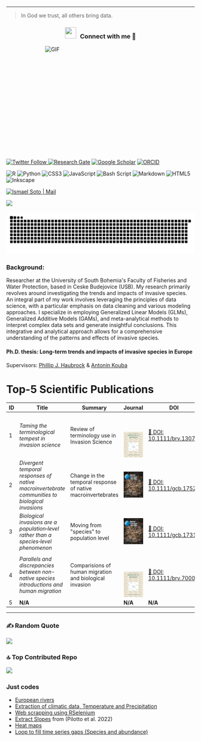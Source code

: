
---
> In God we trust, all others bring data.

<h3 align="center" > <img src="https://media.giphy.com/media/iY8CRBdQXODJSCERIr/giphy.gif" width="30" height="30" style="margin-right: 10px;">Connect with me 🤝 </h3>
<img align="right" top="500" height="300" width="400" alt="GIF" src="https://media.giphy.com/media/SWoSkN6DxTszqIKEqv/giphy.gif">


<a href="https://twitter.com/ismasoto"><img alt="Twitter Follow" src="https://img.shields.io/twitter/follow/ismasoto?label=Twitter&style=social"> 
[![Research Gate](https://img.shields.io/badge/-Research%20Gate-green.svg?style=social&logo=researchgate&logoColor=brown&colorB=616161&labelColor=00BFA5)](https://www.researchgate.net/profile/Ismael-Soto-4) 
[![Google Scholar](https://img.shields.io/badge/-Google%20Scholar-blue.svg?style=social&logo=googlescholar&logoColor=blue&colorB=2E7DEF&labelColor=2ECFEF)](https://scholar.google.com/citations?user=y3nT7tkAAAAJ&hl=es) 
[![ORCID](https://img.shields.io/badge/-ORCID-green.svg?style=social&logo=orcid&logoColor=green&colorB=71DA0E&labelColor=0EDA11)](https://orcid.org/0000-0002-7288-6336)

![R](https://img.shields.io/badge/r-%23276DC3.svg?style=for-the-badge&logo=r&logoColor=white) ![Python](https://img.shields.io/badge/python-3670A0?style=for-the-badge&logo=python&logoColor=ffdd54) ![CSS3](https://img.shields.io/badge/css3-%231572B6.svg?style=for-the-badge&logo=css3&logoColor=white) ![JavaScript](https://img.shields.io/badge/javascript-%23323330.svg?style=for-the-badge&logo=javascript&logoColor=%23F7DF1E) ![Bash Script](https://img.shields.io/badge/bash_script-%23121011.svg?style=for-the-badge&logo=gnu-bash&logoColor=white) ![Markdown](https://img.shields.io/badge/markdown-%23000000.svg?style=for-the-badge&logo=markdown&logoColor=white) ![HTML5](https://img.shields.io/badge/html5-%23E34F26.svg?style=for-the-badge&logo=html5&logoColor=white)
![Inkscape](https://img.shields.io/badge/Inkscape-e0e0e0?style=for-the-badge&logo=inkscape&logoColor=080A13)

[<img target="_blank" alt="Ismael Soto | Mail" width="120px" height="40" src="https://img.shields.io/badge/Gmail-D14836?style=for-the-badge&logo=gmail&logoColor=white" />][mail]

[mail]: mailto:isma-sa@hotmail.com


![](https://github-profile-trophy.vercel.app/?username=IsmaSA&theme=radical&no-frame=false&no-bg=true&margin-w=4)

<p align = "center">
	<img src = "https://github.com/7oSkaaa/7oSkaaa/blob/output/github-contribution-grid-snake.svg?" alt = "Snake Game"/>
</p>


### **Background:**

Researcher at the University of South Bohemia's Faculty of Fisheries and Water Protection, based in Ceske Budejovice (USB). My research primarily revolves around investigating the trends and impacts of invasive species. An integral part of my work involves leveraging the principles of data science, with a particular emphasis on data cleaning and various modeling approaches. I specialize in employing Generalized Linear Models (GLMs), Generalized Additive Models (GAMs), and meta-analytical methods to interpret complex data sets and generate insightful conclusions. This integrative and analytical approach allows for a comprehensive understanding of the patterns and effects of invasive species.


#### Ph.D. thesis: Long-term trends and impacts of invasive species in Europe

Supervisors: [Phillip J. Haubrock](https://philliphaubrock.wixsite.com/invasivespecies) & [Antonín Kouba](https://www.jcu.cz/cz/univerzita/lide/clovek?identita=KOUBA_Antonin_32859) 

# **Top-5 Scientific Publications**

| **ID** | **Title**                                          |    **Summary**                  | **Journal**                                                   | **DOI**                                           |
|--------|----------------------------------------------------|------------------------|----------------------------------------------------------------|--------------------------------------------------|
| 1      | *Taming the terminological tempest in invasion science*                   | Review of terminology use in Invasion Science |<img align="right" src="Icon/brv_.jpg" width="300" style="margin-top: 50px"> | [🔗 DOI: 10.1111/brv.13071](https://doi.org/10.1111/brv.13071)        |
| 2      | *Divergent temporal responses of native macroinvertebrate communities to biological invasions* | Change in the temporal response of native macroinvertebrates |<img src="Icon/GCB.jpg" width="300" alt="GCB Logo">             | [🔗 DOI: 10.1111/gcb.17521](https://doi.org/10.1111/gcb.17521)         |
| 3      | *Biological invasions are a population‐level rather than a species‐level phenomenon* | Moving from "species" to population level |<img src="Icon/GCB.jpg" width="300" alt="GCB Logo">             | [🔗 DOI: 10.1111/gcb.17312](https://doi.org/10.1111/gcb.17312)         |
| 4      | *Parallels and discrepancies between non-native species introductions and human migration*   | Comparisions of human migration and biological invasion    | <img align="right" src="Icon/brv_.jpg" width="300" style="margin-top: 50px">            | [🔗 DOI: 10.1111/brv.70004](https://doi.org/10.1111/brv.70004)                                          |
| 5      | **N/A**                                                            |        | **N/A**                                                       | **N/A**                                           |
-------------------------------------------------------------------------------------------------------------

### ✍️ Random  Quote
![](https://quotes-github-readme.vercel.app/api?type=horizontal&theme=radical)

### 🔝 Top Contributed Repo
![](https://github-contributor-stats.vercel.app/api?username=IsmaSA&limit=5&theme=dark&combine_all_yearly_contributions=true)

### Just codes
- [European rivers](https://github.com/IsmaSA/European-Rivers-from-milos_agathon) 
- [Extraction of climatic data, Temperature and Precipitation](https://github.com/IsmaSA/extraction-climatic-data)
- [Web scrapping using RSelenium](https://github.com/IsmaSA/Web_scrapping/tree/master)
- [Extract Slopes](https://github.com/IsmaSA/Calculate-S_slope) from (Pilotto et al. 2022)
- [Heat maps](https://github.com/IsmaSA/Orthoptera-heat-maps)
- [Loop to fill time series gaps (Species and abundance)](https://github.com/IsmaSA/Fill-time-series-gaps)
